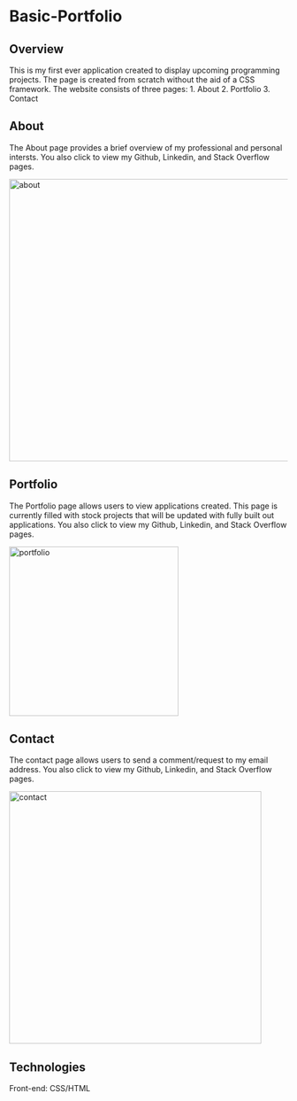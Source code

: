 # Basic-Portfolio

## Overview
This is my first ever application created to display upcoming programming projects. The page is created from scratch without the aid of a CSS framework.  The website consists of three pages: 1. About 2. Portfolio 3. Contact

## About
The About page provides a brief overview of my professional and personal intersts.  You also click to view my Github, Linkedin, and Stack Overflow pages.

<img width="510" alt="about" src="https://user-images.githubusercontent.com/1817873/34528707-b834b264-f077-11e7-9b9e-026b5e854081.PNG">

## Portfolio
The Portfolio page allows users to view applications created.  This page is currently filled with stock projects that will be updated with fully built out applications.  You also click to view my Github, Linkedin, and Stack Overflow pages.

<img width="306" alt="portfolio" src="https://user-images.githubusercontent.com/1817873/34528778-f36dd9e6-f077-11e7-960e-b872718796db.PNG">

## Contact
The contact page allows users to send a comment/request to my email address.  You also click to view my Github, Linkedin, and Stack Overflow pages.

<img width="456" alt="contact" src="https://user-images.githubusercontent.com/1817873/34528827-1b4109fc-f078-11e7-8ced-f4f4218f8268.PNG">

## Technologies
Front-end: CSS/HTML


